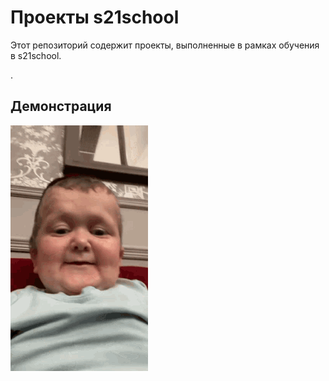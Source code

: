 # Проекты s21school

Этот репозиторий содержит проекты, выполненные в рамках обучения в s21school.

.

## Демонстрация

![](as.gif)
